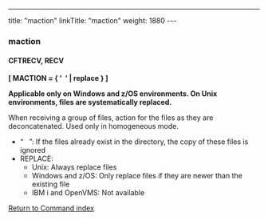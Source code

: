 ---
title: "maction"
linkTitle: "maction"
weight: 1880
---<span id="maction"></span>

### maction

#### CFTRECV, RECV

****[ MACTION = { '  '
&#124; replace } ]****

**Applicable only on Windows and z/OS environments. On Unix environments, files are systematically replaced.**

When receiving a group of files, action for the files as they are deconcatenated. Used only in homogeneous mode.

- “   ”:
    If the files already exist in the directory, the copy of these
    files is ignored
- REPLACE:
    -   Unix: Always replace files
    -   Windows and z/OS: Only replace files if they are newer than the existing file
    -   IBM i and OpenVMS: Not available

[Return to Command index](../../)

